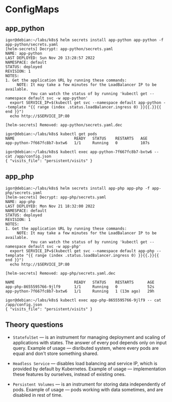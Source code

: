 # ConfigMaps

## app_python

```
igor@debian:~/labs/k8s$ helm secrets install app-python app-python -f app-python/secrets.yaml 
[helm-secrets] Decrypt: app-python/secrets.yaml
NAME: app-python
LAST DEPLOYED: Sun Nov 20 13:28:57 2022
NAMESPACE: default
STATUS: deployed
REVISION: 1
NOTES:
1. Get the application URL by running these commands:
     NOTE: It may take a few minutes for the LoadBalancer IP to be available.
           You can watch the status of by running 'kubectl get --namespace default svc -w app-python'
  export SERVICE_IP=$(kubectl get svc --namespace default app-python --template "{{ range (index .status.loadBalancer.ingress 0) }}{{.}}{{ end }}")
  echo http://$SERVICE_IP:80

[helm-secrets] Removed: app-python/secrets.yaml.dec
```

```
igor@debian:~/labs/k8s$ kubectl get pods
NAME                          READY   STATUS    RESTARTS   AGE
app-python-7f667fc8b7-bxtw6   1/1     Running   0          107s
```

```
igor@debian:~/labs/k8s$ kubectl exec app-python-7f667fc8b7-bxtw6 -- cat /app/config.json
{ "visits_file": "persistent/visits" }
```

## app_php

```
igor@debian:~/labs/k8s$ helm secrets install app-php app-php -f app-php/secrets.yaml
[helm-secrets] Decrypt: app-php/secrets.yaml
NAME: app-php
LAST DEPLOYED: Mon Nov 21 18:32:00 2022
NAMESPACE: default
STATUS: deployed
REVISION: 1
NOTES:
1. Get the application URL by running these commands:
     NOTE: It may take a few minutes for the LoadBalancer IP to be available.
           You can watch the status of by running 'kubectl get --namespace default svc -w app-php'
  export SERVICE_IP=$(kubectl get svc --namespace default app-php --template "{{ range (index .status.loadBalancer.ingress 0) }}{{.}}{{ end }}")
  echo http://$SERVICE_IP:80

[helm-secrets] Removed: app-php/secrets.yaml.dec
```

```
NAME                          READY   STATUS    RESTARTS      AGE
app-php-8655595766-9jlf9      1/1     Running   0             52s
app-python-7f667fc8b7-bxtw6   1/1     Running   1 (13m ago)   29h
```

```
igor@debian:~/labs/k8s$ kubectl exec app-php-8655595766-9jlf9 -- cat /app/config.json
{ "visits_file": "persistent/visits" }
```

## Theory questions

* `StatefulSet` — is an instrument for managing deployment and scaling of applications with states. The answer of every pod depends only on input query. Example of usage — disributed system, where every pods are equal and don't store something shared.

* `Headless Service` — disables load balancing and service IP, which is provided by default by Kubernetes. Example of usage — implementation these features by ourselves, instead of existing ones.

* `Persistent Volumes` — is an instrument for storing data independently of pods. Example of usage — pods working with data sometimes, and are disabled in rest of time.

